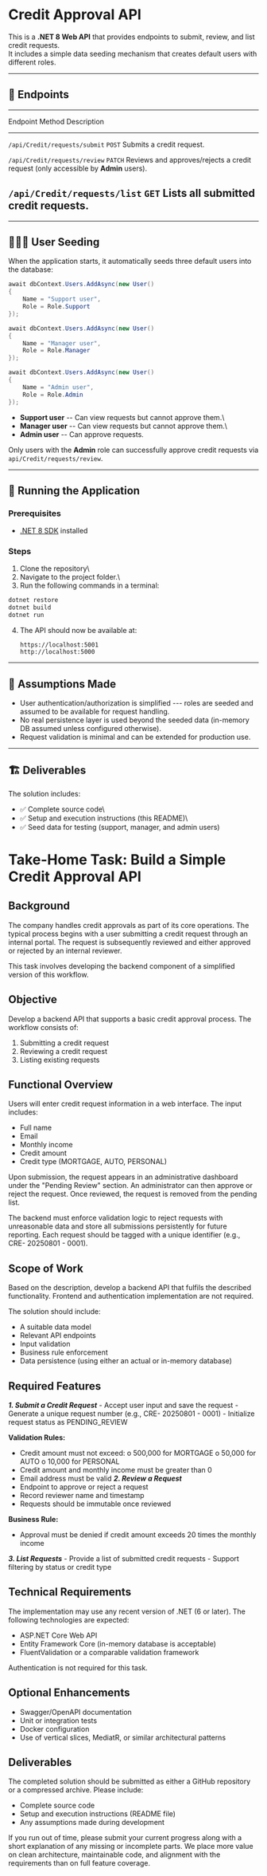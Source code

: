 # Credit Approval API

This is a **.NET 8 Web API** that provides endpoints to submit, review,
and list credit requests.\
It includes a simple data seeding mechanism that creates default users
with different roles.

------------------------------------------------------------------------

## 📌 Endpoints

  ---------------------------------------------------------------------------------
  Endpoint                        Method             Description
  ------------------------------- ------------------ ------------------------------
  `/api/Credit/requests/submit`   `POST`             Submits a credit request.

  `/api/Credit/requests/review`   `PATCH`             Reviews and approves/rejects a
                                                     credit request (only
                                                     accessible by **Admin**
                                                     users).

  `/api/Credit/requests/list`     `GET`              Lists all submitted credit
                                                     requests.
  ---------------------------------------------------------------------------------

------------------------------------------------------------------------

## 🧑‍🤝‍🧑 User Seeding

When the application starts, it automatically seeds three default users
into the database:

``` csharp
await dbContext.Users.AddAsync(new User()
{
    Name = "Support user",
    Role = Role.Support
});

await dbContext.Users.AddAsync(new User()
{
    Name = "Manager user",
    Role = Role.Manager
});

await dbContext.Users.AddAsync(new User()
{
    Name = "Admin user",
    Role = Role.Admin
});
```

-   **Support user** -- Can view requests but cannot approve them.\
-   **Manager user** -- Can view requests but cannot approve them.\
-   **Admin user** -- Can approve requests.

Only users with the **Admin** role can successfully approve credit
requests via `api/Credit/requests/review`.

------------------------------------------------------------------------

## 🚀 Running the Application

### Prerequisites

-   [.NET 8 SDK](https://dotnet.microsoft.com/en-us/download/dotnet/8.0)
    installed

### Steps

1.  Clone the repository\
2.  Navigate to the project folder.\
3.  Run the following commands in a terminal:

``` bash
dotnet restore
dotnet build
dotnet run
```

4.  The API should now be available at:

        https://localhost:5001
        http://localhost:5000

------------------------------------------------------------------------

## 🧾 Assumptions Made

-   User authentication/authorization is simplified --- roles are seeded
    and assumed to be available for request handling.
-   No real persistence layer is used beyond the seeded data (in-memory
    DB assumed unless configured otherwise).
-   Request validation is minimal and can be extended for production
    use.

------------------------------------------------------------------------

## 🏗 Deliverables

The solution includes: 
- ✅ Complete source code\
- ✅ Setup and execution instructions (this README)\
- ✅ Seed data for testing (support, manager, and admin users)


# Take-Home Task: Build a Simple Credit Approval API

## Background

The company handles credit approvals as part of its core operations. The typical
process begins with a user submitting a credit request through an internal portal.
The request is subsequently reviewed and either approved or rejected by an internal
reviewer.

This task involves developing the backend component of a simplified version of this
workflow.

## Objective

Develop a backend API that supports a basic credit approval process. The workflow
consists of:

1. Submitting a credit request
2. Reviewing a credit request
3. Listing existing requests

## Functional Overview

Users will enter credit request information in a web interface. The input includes:

- Full name
- Email
- Monthly income
- Credit amount
- Credit type (MORTGAGE, AUTO, PERSONAL)

Upon submission, the request appears in an administrative dashboard under the
"Pending Review" section. An administrator can then approve or reject the request.
Once reviewed, the request is removed from the pending list.

The backend must enforce validation logic to reject requests with unreasonable data
and store all submissions persistently for future reporting. Each request should be
tagged with a unique identifier (e.g., CRE- 20250801 - 0001).


## Scope of Work

Based on the description, develop a backend API that fulfils the described
functionality. Frontend and authentication implementation are not required.

The solution should include:

- A suitable data model
- Relevant API endpoints
- Input validation
- Business rule enforcement
- Data persistence (using either an actual or in-memory database)

## Required Features

**_1. Submit a Credit Request_**
    - Accept user input and save the request
    - Generate a unique request number (e.g., CRE- 20250801 - 0001)
    - Initialize request status as PENDING_REVIEW

**Validation Rules:**

- Credit amount must not exceed:
    o 500,000 for MORTGAGE
    o 50,000 for AUTO
    o 10,000 for PERSONAL
- Credit amount and monthly income must be greater than 0
- Email address must be valid
**_2. Review a Request_**
- Endpoint to approve or reject a request
- Record reviewer name and timestamp
- Requests should be immutable once reviewed

**Business Rule:**

- Approval must be denied if credit amount exceeds 20 times the monthly
    income


**_3. List Requests_**
    - Provide a list of submitted credit requests
    - Support filtering by status or credit type

## Technical Requirements

The implementation may use any recent version of .NET (6 or later). The following
technologies are expected:

- ASP.NET Core Web API
- Entity Framework Core (in-memory database is acceptable)
- FluentValidation or a comparable validation framework

Authentication is not required for this task.

## Optional Enhancements

- Swagger/OpenAPI documentation
- Unit or integration tests
- Docker configuration
- Use of vertical slices, MediatR, or similar architectural patterns

## Deliverables

The completed solution should be submitted as either a GitHub repository or a
compressed archive. Please include:

- Complete source code
- Setup and execution instructions (README file)
- Any assumptions made during development

If you run out of time, please submit your current progress along with a short
explanation of any missing or incomplete parts. We place more value on clean
architecture, maintainable code, and alignment with the requirements than on full
feature coverage.


